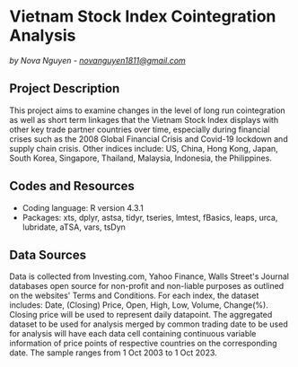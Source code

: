 # Vietnam Stock Index Cointegration Analysis
*by Nova Nguyen - novanguyen1811@gmail.com*
## Project Description
This project aims to examine changes in the level of long run cointegration as well as short term linkages that the Vietnam Stock Index displays with other key trade partner countries over time, especially during financial crises such as the 2008 Global Financial Crisis and Covid-19 lockdown and supply chain crisis. Other indices include: US, China, Hong Kong, Japan, South Korea, Singapore, Thailand, Malaysia, Indonesia, the Philippines.
## Codes and Resources
* Coding language: R version 4.3.1
* Packages: xts, dplyr, astsa, tidyr, tseries, lmtest, fBasics, leaps, urca, lubridate, aTSA, vars, tsDyn
## Data Sources
Data is collected from Investing.com, Yahoo Finance, Walls Street's Journal databases open source for non-profit and non-liable purposes as outlined on the websites' Terms and Conditions. For each index, the dataset includes: Date, (Closing) Price, Open, High, Low, Volume, Change(%). Closing price will be used to represent daily datapoint. The aggregated dataset to be used for analysis merged by common trading date to be used for analysis will have each data cell containing continuous variable information of price points of respective countries on the corresponding date. The sample ranges from 1 Oct 2003 to 1 Oct 2023.

